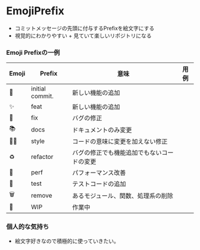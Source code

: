 # EmojiPrefix
- コミットメッセージの先頭に付与するPrefixを絵文字にする
- 視覚的にわかりやすい + 見ていて楽しいリポジトリになる

### Emoji Prefixの一例
|Emoji|Prefix|意味|用例|
| ---- | ---- | ---- | ---- |
|🎉|initial commit.|新しい機能の追加| |
|✨|feat|新しい機能の追加| |
|🐛|fix|バグの修正| |
|📚|docs|ドキュメントのみ変更| |
|💅🏾|style|コードの意味に変更を加えない修正| |
|♻️|refactor|バグの修正でも機能追加でもないコードの変更| |
|🐎|perf|パフォーマンス改善| |
|🚨|test|テストコードの追加| |
|🗑️|remove|あるモジュール、関数、処理系の削除||
|🚧|WIP|作業中||

### 個人的な気持ち
- 絵文字好きなので積極的に使っていきたい。